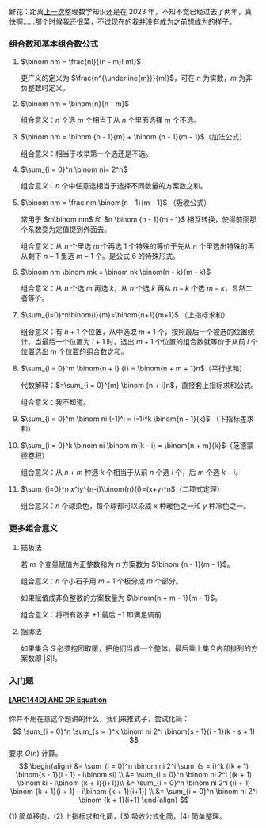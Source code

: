 鲜花：距离[上一次](https://ggapa.net/2023/08/16/oi%e5%ad%a6%e4%b9%a0-%e6%95%b0%e5%ad%a6/)整理数学知识还是在 $2023$ 年，不知不觉已经过去了两年，真快啊……那个时候我还很菜，不过现在的我并没有成为之前想成为的样子。

### 组合数和基本组合数公式

1. $\binom nm = \frac{n!}{(n - m)! m!}$ 

   更广义的定义为 $\frac{n^{\underline{m}}}{m!}$，可在 $n$ 为实数，$m$ 为非负整数时定义。

   

2. $\binom nm = \binom{n}{n - m}$

   组合意义：$n$ 个选 $m$ 个相当于从 $n$ 个里面选择 $m$ 个不选。

   

3. $\binom nm = \binom {n - 1}{m} + \binom {n - 1}{m - 1}$（加法公式）

   组合意义：相当于枚举第一个选还是不选。

   

4. $\sum_{i = 0}^n \binom ni= 2^n$

   组合意义：$n$ 个中任意选相当于选择不同数量的方案数之和。

   

5. $\binom nm = \frac nm \binom{n - 1}{m - 1}$ （吸收公式）

   常用于 $m\binom nm$ 和 $n \binom {n - 1}{m - 1}$ 相互转换，使得前面那个系数变为定值提到外面去。

   组合意义：从 $n$ 个里选 $m$ 个再选 $1$ 个特殊的等价于先从 $n$ 个里选出特殊的再从剩下 $n - 1$ 里选 $m - 1$ 个。是公式 $6$ 的特殊形式。

   

6. $\binom nm \binom mk = \binom nk \binom{n - k}{m - k}$ 

   组合意义：从 $n$ 个选 $m$ 再选 $k$，从 $n$ 个选 $k$ 再从 $n-k$ 个选 $m - k$，显然二者等价。

   

7. $\sum_{i=0}^n\binom{i}{m}=\binom{n+1}{m+1}$ （上指标求和）

   组合意义：有 $n + 1$ 个位置，从中选取 $m+1$ 个，按照最后一个被选的位置统计。当最后一个位置为 $i + 1$ 时，选出 $m+1$ 个位置的组合数就等价于从前 $i$ 个位置选出 $m$ 个位置的组合数之和。

   

8. $\sum_{i = 0}^m \binom{n + i} {i} = \binom{n + m + 1}n$（平行求和）

   代数解释：$=\sum_{i = 0}^{m} \binom {n + i}n$，直接套上指标求和公式。

   组合意义：我不知道。

   

9. $\sum_{i = 0}^m \binom ni (-1)^i = (-1)^k \binom{n - 1}{k}$ （下指标差求和）

   

10. $\sum_{i = 0}^k \binom ni \binom m{k - i} = \binom{n + m}{k}$（范德蒙德卷积）

    组合意义：从 $n + m$ 种选 $k$ 个相当于从前 $n$ 个选 $i$ 个，后 $m$ 个选 $k - i$。

    

11. $\sum_{i=0}^n x^iy^{n-i}\binom{n}{i}=(x+y)^n$（二项式定理）

    组合意义：$n$ 个球染色，每个球都可以染成 $x$ 种暖色之一和 $y$ 种冷色之一。

### 更多组合意义

1. 插板法

   若 $m$ 个变量赋值为正整数和为 $n$ 方案数为 $\binom {n - 1}{m - 1}$。

   组合意义：$n$ 个小石子用 $m - 1$ 个板分成 $m$ 个部分。

   如果赋值成非负整数的方案数量为 $\binom{n + m - 1}{m - 1}$。

   组合意义：将所有数字 $+1$ 最后 $-1$ 即满足调前

   

2. 捆绑法

   如果集合 $S$ 必须抱团取暖，把他们当成一个整体，最后乘上集合内部排列的方案数即 $|S|!$。

   

   

### 入门题

#### [[ARC144D] AND OR Equation](https://www.luogu.com.cn/problem/AT_arc144_d)

你并不用在意这个题讲的什么，我们来推式子，尝试化简：
$$
\sum_{i = 0}^n \sum_{s = i}^k \binom ni 2^i \binom{s - 1}{i - 1}(k - s + 1)
$$
要求 $O(n)$ 计算。
$$
\begin{align}
	&= \sum_{i = 0}^n \binom ni 2^i  \sum_{s = i}^k ((k + 1) \binom{s - 1}{i - 1} - i\binom si)	 \\
	&=  \sum_{i = 0}^n \binom ni 2^i ((k + 1) \binom ki - i\binom {k + 1}{i+1})\\
	&=  \sum_{i = 0}^n \binom ni 2^i ((i + 1) \binom {k + 1}{i + 1} - i\binom {k + 1}{i+1}) \\
	&= \sum_{i = 0}^n \binom ni 2^i \binom {k + 1}{i+1}
\end{align}
$$

$(1)$ 简单移向，$(2)$ 上指标求和化简，$(3)$ 吸收公式化简，$(4)$ 简单整理。

